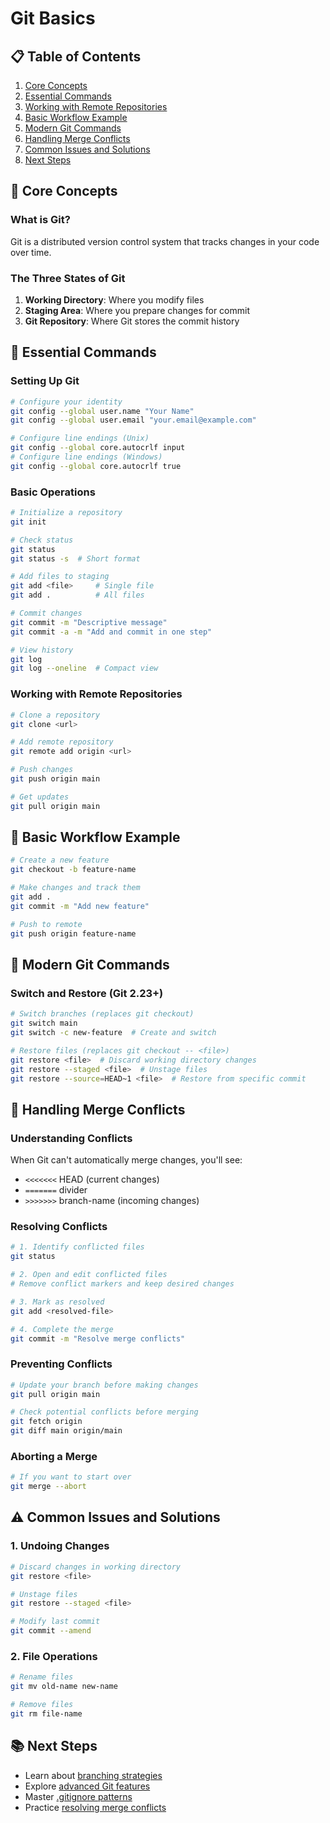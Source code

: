# Git Basics

## 📋 Table of Contents
1. [Core Concepts](#core-concepts)
2. [Essential Commands](#essential-commands)
3. [Working with Remote Repositories](#working-with-remote-repositories)
4. [Basic Workflow Example](#basic-workflow-example)
5. [Modern Git Commands](#modern-git-commands)
6. [Handling Merge Conflicts](#handling-merge-conflicts)
7. [Common Issues and Solutions](#common-issues-and-solutions)
8. [Next Steps](#next-steps)

## 🌟 Core Concepts

### What is Git?
Git is a distributed version control system that tracks changes in your code over time.

### The Three States of Git
1. **Working Directory**: Where you modify files
2. **Staging Area**: Where you prepare changes for commit
3. **Git Repository**: Where Git stores the commit history

## 📝 Essential Commands

### Setting Up Git
```bash
# Configure your identity
git config --global user.name "Your Name"
git config --global user.email "your.email@example.com"

# Configure line endings (Unix)
git config --global core.autocrlf input
# Configure line endings (Windows)
git config --global core.autocrlf true
```

### Basic Operations
```bash
# Initialize a repository
git init

# Check status
git status
git status -s  # Short format

# Add files to staging
git add <file>     # Single file
git add .          # All files

# Commit changes
git commit -m "Descriptive message"
git commit -a -m "Add and commit in one step"

# View history
git log
git log --oneline  # Compact view
```

### Working with Remote Repositories
```bash
# Clone a repository
git clone <url>

# Add remote repository
git remote add origin <url>

# Push changes
git push origin main

# Get updates
git pull origin main
```

## 🔄 Basic Workflow Example

```bash
# Create a new feature
git checkout -b feature-name

# Make changes and track them
git add .
git commit -m "Add new feature"

# Push to remote
git push origin feature-name
```

## 🔄 Modern Git Commands

### Switch and Restore (Git 2.23+)
```bash
# Switch branches (replaces git checkout)
git switch main
git switch -c new-feature  # Create and switch

# Restore files (replaces git checkout -- <file>)
git restore <file>  # Discard working directory changes
git restore --staged <file>  # Unstage files
git restore --source=HEAD~1 <file>  # Restore from specific commit
```

## 🔀 Handling Merge Conflicts

### Understanding Conflicts
When Git can't automatically merge changes, you'll see:
- `<<<<<<<` HEAD (current changes)
- `=======` divider
- `>>>>>>>` branch-name (incoming changes)

### Resolving Conflicts
```bash
# 1. Identify conflicted files
git status

# 2. Open and edit conflicted files
# Remove conflict markers and keep desired changes

# 3. Mark as resolved
git add <resolved-file>

# 4. Complete the merge
git commit -m "Resolve merge conflicts"
```

### Preventing Conflicts
```bash
# Update your branch before making changes
git pull origin main

# Check potential conflicts before merging
git fetch origin
git diff main origin/main
```

### Aborting a Merge
```bash
# If you want to start over
git merge --abort
```

## ⚠️ Common Issues and Solutions

### 1. Undoing Changes
```bash
# Discard changes in working directory
git restore <file>

# Unstage files
git restore --staged <file>

# Modify last commit
git commit --amend
```

### 2. File Operations
```bash
# Rename files
git mv old-name new-name

# Remove files
git rm file-name
```

## 📚 Next Steps
- Learn about [branching strategies](team-workflows.md)
- Explore [advanced Git features](git-advanced.md)
- Master [.gitignore patterns](gitignore-guide.md)
- Practice [resolving merge conflicts](git-conflicts.md)
